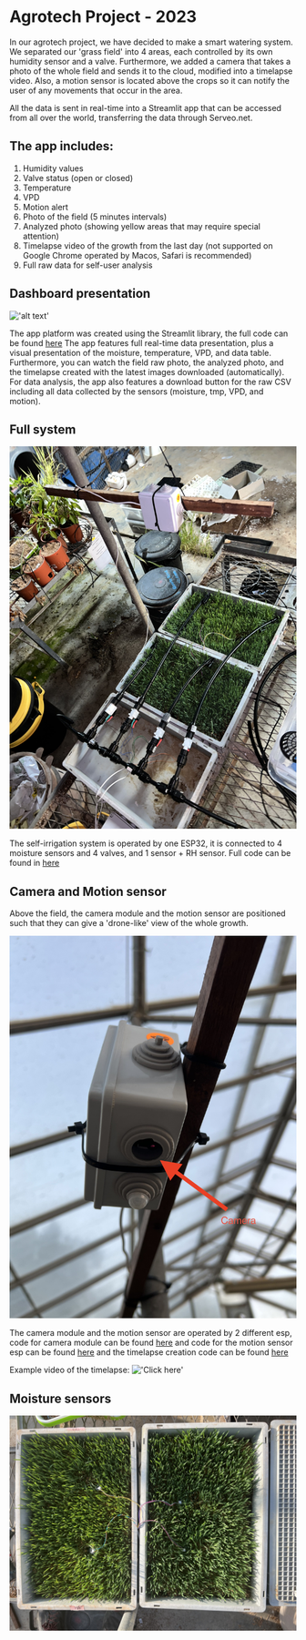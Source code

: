 # Agrotech Project - 2023

In our agrotech project, we have decided to make a smart watering system.
We separated our 'grass field' into 4 areas, each controlled by its own humidity sensor and a valve.
Furthermore, we added a camera that takes a photo of the whole field and sends it to the cloud, modified into a timelapse video.
Also, a motion sensor is located above the crops so it can notify the user of any movements that occur in the area.

All the data is sent in real-time into a Streamlit app that can be accessed from all over the world, transferring the data through Serveo.net.
## The app includes: 
1. Humidity values
2. Valve status (open or closed)
3. Temperature
4. VPD 
5. Motion alert
6. Photo of the field (5 minutes intervals)
7. Analyzed photo (showing yellow areas that may require special attention)
8. Timelapse video of the growth from the last day (not supported on Google Chrome operated by Macos, Safari is recommended)
9. Full raw data for self-user analysis

## Dashboard presentation
!['alt text'](/images/for_readme/GUI1.png)

The app platform was created using the Streamlit library, the full code can be found [here](code/streamlit_app.py)
The app features full real-time data presentation, plus a visual presentation of the moisture, temperature, VPD, and data table.
Furthermore, you can watch the field raw photo, the analyzed photo, and the timelapse created with the latest images downloaded (automatically).
For data analysis, the app also features a download button for the raw CSV including all data collected by the sensors (moisture, tmp, VPD, and motion).

## Full system
!['alt text'](/images/for_readme/IMG_6651.jpg)

The self-irrigation system is operated by one ESP32, it is connected to 4 moisture sensors and 4 valves, and 1 sensor + RH sensor.
Full code can be found in [here](code/irrigation_esp.ino)

## Camera and Motion sensor

Above the field, the camera module and the motion sensor are positioned such that they can give a 'drone-like' view of the whole growth.

!['alt text'](/images/for_readme/IMG_6638.jpg)

The camera module and the motion sensor are operated by 2 different esp, code for camera module can be found [here](code/ESP32_CAM_Send_Photo_to_Google_Drive.ino) and code for the motion sensor esp can be found [here](code/Motion_Sensor.ino)
and the timelapse creation code can be found [here](code/timelapse_generator.py)

Example video of the timelapse:
!['Click here'](https://github.com/ranavner/real_time_dashboard/assets/127611730/60366b11-49d2-45d6-8416-e36366fb50a6)

## Moisture sensors

!['alt text'](/images/for_readme/IMG_6624.jpg)

